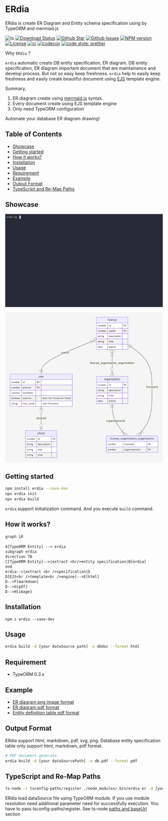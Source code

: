 # ERdia

ERdia is create ER Diagram and Entity schema specification using by TypeORM and mermiad.js

![ts](https://flat.badgen.net/badge/Built%20With/TypeScript/blue)
[![Download Status](https://img.shields.io/npm/dw/erdia.svg)](https://npmcharts.com/compare/erdia?minimal=true)
[![Github Star](https://img.shields.io/github/stars/imjuni/erdia.svg?style=popout)](https://github.com/imjuni/erdia)
[![Github Issues](https://img.shields.io/github/issues-raw/imjuni/erdia.svg)](https://github.com/imjuni/erdia/issues)
[![NPM version](https://img.shields.io/npm/v/erdia.svg)](https://www.npmjs.com/package/erdia)
[![License](https://img.shields.io/npm/l/erdia.svg)](https://github.com/imjuni/erdia/blob/master/LICENSE)
[![ci](https://github.com/imjuni/fast-maker/actions/workflows/ci.yml/badge.svg?branch=master&style=flat-square)](https://github.com/imjuni/fast-maker/actions/workflows/ci.yml)
[![codecov](https://codecov.io/gh/imjuni/fast-maker/branch/master/graph/badge.svg?token=YrUlnfDbso&style=flat-square)](https://codecov.io/gh/imjuni/fast-maker)
[![code style: prettier](https://img.shields.io/badge/code_style-prettier-ff69b4.svg?style=flat-square)](https://github.com/prettier/prettier)

Why `ERdia` ?

`erdia` automatic create DB entity specification, ER diagram. DB entity specification, ER diagram important document that are maintainence and develop process. But not so easy keep freshness. `erdia` help to easily keep freshness and easily create beautiful document using [EJS](https://ejs.co) template engine.

Summary,

1. ER diagram create using [mermaid.js](http://mermaid.js.org/) syntax.
1. Every document create using EJS template engine
1. Only need TypeORM configuration

Automate your database ER diagram drawing!

## Table of Contents <!-- omit in toc -->

- [Showcase](#showcase)
- [Getting started](#getting-started)
- [How it works?](#how-it-works)
- [Installation](#installation)
- [Usage](#usage)
- [Requirement](#requirement)
- [Example](#example)
- [Output Format](#output-format)
- [TypeScript and Re-Map Paths](#typescript-and-re-map-paths)

## Showcase

![Erdia showcase](./assets/erdia-showcase.gif)

![Erdia showcase](./assets/erdiagram.png)

## Getting started

```sh
npm install erdia --save-dev
npx erdia init
npx erdia build
```

`erdia` support initialization command. And you execute `build` command.

## How it works?

```mermaid
graph LR

A[TypeORM Entity] --> erdia
subgraph erdia
direction TB
C[TypeORM Entity]-->|extract <br/>entity specification|B[erdia]
end
erdia-->|extract <br />specification|D
D[EJS<br />template<br />engine]-->E[html]
D-->F[markdown]
D-->G[pdf]
D-->H[image]
```

## Installation

```basn
npm i erdia --save-dev
```

## Usage

```sh
erdia build -d [your dataSource path] -o dbdoc --format html
```

## Requirement

- TypeORM 0.3.x

## Example

- [ER diagram png image format](./assets/erdiagram.png)
- [ER diagram pdf format](./assets/erdiagram.pdf)
- [Entity definition table pdf format](./assets/table.pdf)

## Output Format

ERdia support html, markdown, pdf, svg, png. Database entity specification table only support html, markdown, pdf format.

```sh
# PDF document generate
erdia build -d [your dataSourcePath] -o db.pdf --format pdf
```

## TypeScript and Re-Map Paths

```sh
ts-node -r tsconfig-paths/register ./node_modules/.bin/erdia er -d [your dataSource path]
```

ERdia load dataSource file using TypeORM module. If you use module resolution need additional parameter need for successfully execution. You have to pass tsconfig-paths/register. See ts-node [paths and baseUrl](https://github.com/TypeStrong/ts-node#paths-and-baseurl) section
